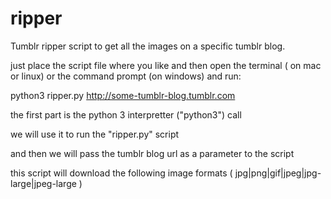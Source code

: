 # ripper
Tumblr ripper script to get all the images on a specific tumblr blog.

just place the script file where you like and then open the terminal ( on mac or linux) or the command prompt (on windows) and run:

python3 ripper.py http://some-tumblr-blog.tumblr.com

the first part is the python 3 interpretter ("python3") call

we will use it to run the "ripper.py" script

and then we will pass the tumblr blog url as a parameter to the script

this script will download the following image formats ( jpg|png|gif|jpeg|jpg-large|jpeg-large )
